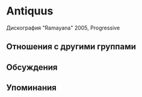 # Antiquus

Дискография
"Ramayana" 2005, Progressive

## Отношения с другими группами


## Обсуждения


## Упоминания

